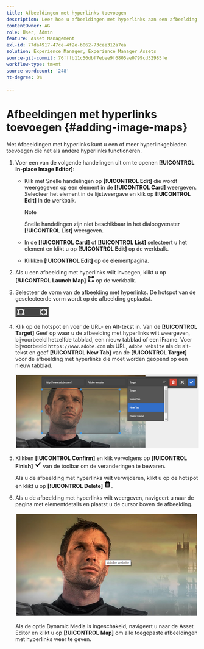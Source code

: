 ```yaml
---
title: Afbeeldingen met hyperlinks toevoegen
description: Leer hoe u afbeeldingen met hyperlinks aan een afbeelding kunt toevoegen.
contentOwner: AG
role: User, Admin
feature: Asset Management
exl-id: 77da4917-47ce-4f2e-b062-73cee312a7ea
solution: Experience Manager, Experience Manager Assets
source-git-commit: 76fffb11c56dbf7ebee9f6805ae0799cd32985fe
workflow-type: tm+mt
source-wordcount: '248'
ht-degree: 0%

---
```


# Afbeeldingen met hyperlinks toevoegen {#adding-image-maps}

Met Afbeeldingen met hyperlinks kunt u een of meer hyperlinkgebieden toevoegen die net als andere hyperlinks functioneren.

1. Voer een van de volgende handelingen uit om te openen **[!UICONTROL In-place Image Editor]**:

   * Klik met Snelle handelingen op **[!UICONTROL Edit]** die wordt weergegeven op een element in de **[!UICONTROL Card]** weergeven. Selecteer het element in de lijstweergave en klik op **[!UICONTROL Edit]** in de werkbalk.

     >[!NOTE]
     >
     >Snelle handelingen zijn niet beschikbaar in het dialoogvenster **[!UICONTROL List]** weergeven.

   * In de **[!UICONTROL Card]** of **[!UICONTROL List]** selecteert u het element en klikt u op **[!UICONTROL Edit]** op de werkbalk.
   * Klikken **[!UICONTROL Edit]** op de elementpagina.

1. Als u een afbeelding met hyperlinks wilt invoegen, klikt u op **[!UICONTROL Launch Map]** ![afbeelding met hyperlinks](assets/do-not-localize/image-map-icon.png) op de werkbalk.
1. Selecteer de vorm van de afbeelding met hyperlinks. De hotspot van de geselecteerde vorm wordt op de afbeelding geplaatst.

   ![chlimage_1-422](assets/chlimage_1-422.png)

1. Klik op de hotspot en voer de URL- en Alt-tekst in. Van de **[!UICONTROL Target]** Geef op waar u de afbeelding met hyperlinks wilt weergeven, bijvoorbeeld hetzelfde tabblad, een nieuw tabblad of een iFrame. Voer bijvoorbeeld `https://www.adobe.com` als URL, `Adobe website` als de alt-tekst en geef **[!UICONTROL New Tab]** van de **[!UICONTROL Target]** voor de afbeelding met hyperlinks die moet worden geopend op een nieuw tabblad.

   ![chlimage_1-423](assets/chlimage_1-423.png)

1. Klikken **[!UICONTROL Confirm]** en klik vervolgens op **[!UICONTROL Finish]** ![Selecteer controle voltooid](assets/do-not-localize/check-ok-done-icon.png) van de toolbar om de veranderingen te bewaren.

   Als u de afbeelding met hyperlinks wilt verwijderen, klikt u op de hotspot en klikt u op **[!UICONTROL Delete]** ![delete](assets/do-not-localize/delete-solid-line.png).

1. Als u de afbeelding met hyperlinks wilt weergeven, navigeert u naar de pagina met elementdetails en plaatst u de cursor boven de afbeelding.

   ![chlimage_1-426](assets/chlimage_1-426.png)

   Als de optie Dynamic Media is ingeschakeld, navigeert u naar de Asset Editor en klikt u op **[!UICONTROL Map]** om alle toegepaste afbeeldingen met hyperlinks weer te geven.
